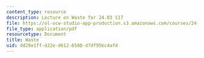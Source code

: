 ```yaml
---
content_type: resource
description: Lecture on Waste for 24.03 S17
file: https://ol-ocw-studio-app-production.s3.amazonaws.com/courses/24-03-good-food-ethics-and-politics-of-food-spring-2017/dd29e1ffd22ed6126580d7df95bc4afd_MIT24_03S17_lec19.pdf
file_type: application/pdf
resourcetype: Document
title: Waste
uid: dd29e1ff-d22e-d612-6580-d7df95bc4afd
---
```

